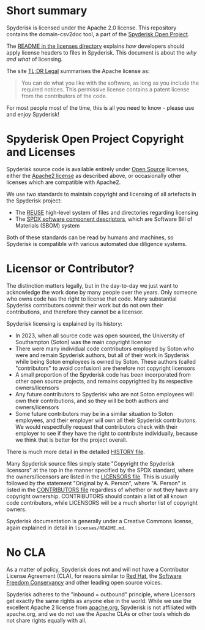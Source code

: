# Short summary

Spyderisk is licensed under the Apache 2.0 license. This repository contains the domain-csv2doc tool,
a part of the [Spyderisk Open Project](https://github.com/Spyderisk).

The [README in the licenses directory](./LICENSES/README.md) explains *how* developers should apply
license headers to files in Spyderisk. This document is about the *why and what* of licensing.

The site [TL;DR Legal](https://www.tldrlegal.com/license/apache-license-2-0-apache-2-0)
summarises the Apache license as:
> You can do what you like with the software, as long as you include the required notices.
> This permissive license contains a patent license from the contributors of the code.

For most people most of the time, this is all you need to know - please use and enjoy Spyderisk!

# Spyderisk Open Project Copyright and Licenses

Spyderisk source code is available entirely under [Open
Source](https://opensource.org/osd) licenses, either the [Apache2
license](licenses/LICENSE-2.0.txt) as described above, or occasionally other licenses which are
compatible with Apache2. 

We use two standards to maintain copyright and licensing of all artefacts in the Spyderisk project:

* The [REUSE](https://reuse.software/spec/) high-level system of files and directories regarding licensing
* The [SPDX software component descriptors](https://spdx.dev/), which are Software Bill of Materials (SBOM) system

Both of these standards can be read by humans and machines, so Spyderisk is
compatible with various automated due diligence systems.

# Licensor or Contributor?

The distinction matters legally, but in the day-to-day we just want to
acknowledge the work done by many people over the years. Only someone who owns
code has the right to license that code. Many substantial Spyderisk
contributors commit their work but do not own their contributions, and
therefore they cannot be a licensor.

Spyderisk licensing is explained by its history:

* In 2023, when all source code was open sourced, the University of Southampton (Soton) was the main copyright licensor
* There were many individual code contributors employed by Soton who were and remain Spyderisk authors, but all of their work in Spyderisk while being Soton employees is owned by Soton. These authors (called "contributors" to avoid confusion) are therefore not copyright licensors
* A small proportion of the Spyderisk code has been incorporated from other open source projects, and remains copyrighted by its respective owners/licensors
* Any future contributors to Spyderisk who are not Soton employees will own their contributions, and so they will be both authors and owners/licensors
* Some future contributors may be in a similar situation to Soton employees, and their employer will own all their Spyderisk contributons. We would respectfully request that contributors check with their employer to see if they have the right to contribute individually, because we think that is better for the project overall.

There is much more detail in the detailed [HISTORY file](./HISTORY.md).

Many Spyderisk source files simply state "Copyright the Spyderisk licensors" at
the top in the manner specified by the SPDX standard, where the
owners/licensors are listed in the [LICENSORS file](./LICENSORS.md). This is
usually followed by the statement "Original by A. Person", where "A. Person" is
listed in the [CONTRIBUTORS file](./CONTRIBUTORS.md) regardless of whether or
not they have any copyright ownership. CONTRIBUTORS should contain a list of
all known code contributors, while LICENSORS will be a much shorter list of
copyright owners.

Spyderisk documentation is generally under a Creative Commons license, again
explained in detail in ```licenses/README.md```.

# No CLA

As a matter of policy, Spyderisk does not and will not have a Contributor License Agreement (CLA),
for reaons similar to [Red Hat](https://opensource.com/article/19/2/cla-problems),
the [Software Freedom Conservancy](https://sfconservancy.org/blog/2014/jun/09/do-not-need-cla/) and
other leading open source voices. 

Spyderisk adheres to the "inbound = outbound" principle, where Licensors get
exactly the same rights as anyone else in the world. While we use the excellent
Apache 2 license from [apache.org](https://apache.org), Spyderisk is not
affiliated with apache.org, and we do not use the Apache CLAs or other tools
which do not share rights equally with all.
